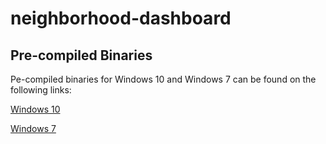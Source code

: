 # neighborhood-dashboard

## Pre-compiled Binaries

Pe-compiled binaries for Windows 10 and Windows 7 can be found on the following links:

[Windows 10](http://81.7.15.7/~donald/nd/prebuild-windows10-21-10-2016.zip)

[Windows 7](http://81.7.15.7/~donald/nd/prebuild-windows7-21-10-2016.zip)

